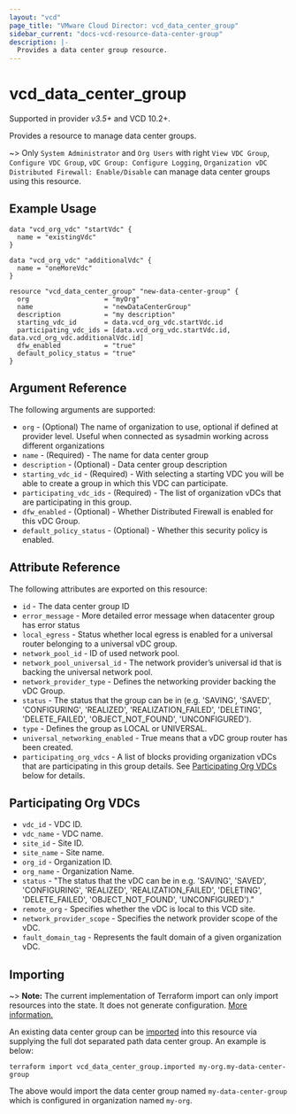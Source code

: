 ```yaml
---
layout: "vcd"
page_title: "VMware Cloud Director: vcd_data_center_group"
sidebar_current: "docs-vcd-resource-data-center-group"
description: |-
  Provides a data center group resource.
---
```


# vcd\_data\_center\_group
Supported in provider *v3.5+* and VCD 10.2+.

Provides a resource to manage data center groups.

~> Only `System Administrator` and `Org Users` with right `View VDC Group`, `Configure VDC Group`, `vDC Group: Configure Logging`, `Organization vDC Distributed Firewall: Enable/Disable` can manage data center groups using this resource.

## Example Usage

```hcl
data "vcd_org_vdc" "startVdc" {
  name = "existingVdc"
}

data "vcd_org_vdc" "additionalVdc" {
  name = "oneMoreVdc"
}

resource "vcd_data_center_group" "new-data-center-group" {
  org                   = "myOrg"
  name                  = "newDataCenterGroup"
  description           = "my description"
  starting_vdc_id       = data.vcd_org_vdc.startVdc.id
  participating_vdc_ids = [data.vcd_org_vdc.startVdc.id, data.vcd_org_vdc.additionalVdc.id]
  dfw_enabled           = "true"
  default_policy_status = "true"
}
```

## Argument Reference

The following arguments are supported:

* `org` - (Optional) The name of organization to use, optional if defined at provider level. Useful when connected as sysadmin working across different organizations
* `name` - (Required)  - The name for data center group
* `description` - (Optional)  - Data center group description
* `starting_vdc_id` - (Required)  - With selecting a starting VDC you will be able to create a group in which this VDC can participate.
* `participating_vdc_ids` - (Required)  - The list of organization vDCs that are participating in this group.
* `dfw_enabled` - (Optional)  - Whether Distributed Firewall is enabled for this vDC Group.
* `default_policy_status` - (Optional)  - Whether this security policy is enabled.

## Attribute Reference

The following attributes are exported on this resource:

* `id` - The data center group ID
* `error_message` - More detailed error message when datacenter group has error status
* `local_egress` - Status whether local egress is enabled for a universal router belonging to a universal vDC group.
* `network_pool_id` - ID of used network pool.
* `network_pool_universal_id` - The network provider’s universal id that is backing the universal network pool.
* `network_provider_type` - Defines the networking provider backing the vDC Group.
* `status` - The status that the group can be in (e.g. 'SAVING', 'SAVED', 'CONFIGURING', 'REALIZED', 'REALIZATION_FAILED', 'DELETING', 'DELETE_FAILED', 'OBJECT_NOT_FOUND', 'UNCONFIGURED').
* `type` - Defines the group as LOCAL or UNIVERSAL.
* `universal_networking_enabled` - True means that a vDC group router has been created.
* `participating_org_vdcs` - A list of blocks providing organization vDCs that are participating in this group details. See [Participating Org VDCs](#participatingOrgVdcs) below for details.

<a id="participatingOrgVdcs"></a>
## Participating Org VDCs

* `vdc_id` - VDC ID.
* `vdc_name` - VDC name.
* `site_id` - Site ID.
* `site_name` - Site name.
* `org_id` - Organization ID.
* `org_name` - Organization Name.
* `status` - "The status that the vDC can be in e.g. 'SAVING', 'SAVED', 'CONFIGURING', 'REALIZED', 'REALIZATION_FAILED', 'DELETING', 'DELETE_FAILED', 'OBJECT_NOT_FOUND', 'UNCONFIGURED')."
* `remote_org` - Specifies whether the vDC is local to this VCD site.
* `network_provider_scope` - Specifies the network provider scope of the vDC.
* `fault_domain_tag` - Represents the fault domain of a given organization vDC.

## Importing

~> **Note:** The current implementation of Terraform import can only import resources into the state.
It does not generate configuration. [More information.](https://www.terraform.io/docs/import/)

An existing data center group can be [imported][docs-import] into this resource
via supplying the full dot separated path data center group. An example is below:

[docs-import]: https://www.terraform.io/docs/import/

```
terraform import vcd_data_center_group.imported my-org.my-data-center-group
```

The above would import the data center group named `my-data-center-group` which is configured in organization named `my-org`.
